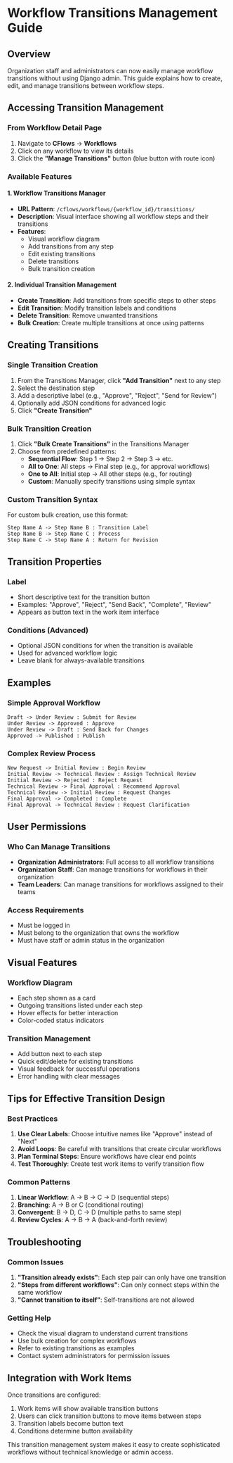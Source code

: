 # Workflow Transitions Management Guide

## Overview

Organization staff and administrators can now easily manage workflow transitions without using Django admin. This guide explains how to create, edit, and manage transitions between workflow steps.

## Accessing Transition Management

### From Workflow Detail Page
1. Navigate to **CFlows** → **Workflows**
2. Click on any workflow to view its details
3. Click the **"Manage Transitions"** button (blue button with route icon)

### Available Features

#### 1. Workflow Transitions Manager
- **URL Pattern**: `/cflows/workflows/{workflow_id}/transitions/`
- **Description**: Visual interface showing all workflow steps and their transitions
- **Features**:
  - Visual workflow diagram
  - Add transitions from any step
  - Edit existing transitions
  - Delete transitions
  - Bulk transition creation

#### 2. Individual Transition Management
- **Create Transition**: Add transitions from specific steps to other steps
- **Edit Transition**: Modify transition labels and conditions
- **Delete Transition**: Remove unwanted transitions
- **Bulk Creation**: Create multiple transitions at once using patterns

## Creating Transitions

### Single Transition Creation
1. From the Transitions Manager, click **"Add Transition"** next to any step
2. Select the destination step
3. Add a descriptive label (e.g., "Approve", "Reject", "Send for Review")
4. Optionally add JSON conditions for advanced logic
5. Click **"Create Transition"**

### Bulk Transition Creation
1. Click **"Bulk Create Transitions"** in the Transitions Manager
2. Choose from predefined patterns:
   - **Sequential Flow**: Step 1 → Step 2 → Step 3 → etc.
   - **All to One**: All steps → Final step (e.g., for approval workflows)
   - **One to All**: Initial step → All other steps (e.g., for routing)
   - **Custom**: Manually specify transitions using simple syntax

### Custom Transition Syntax
For custom bulk creation, use this format:
```
Step Name A -> Step Name B : Transition Label
Step Name B -> Step Name C : Process
Step Name C -> Step Name A : Return for Revision
```

## Transition Properties

### Label
- Short descriptive text for the transition button
- Examples: "Approve", "Reject", "Send Back", "Complete", "Review"
- Appears as button text in the work item interface

### Conditions (Advanced)
- Optional JSON conditions for when the transition is available
- Used for advanced workflow logic
- Leave blank for always-available transitions

## Examples

### Simple Approval Workflow
```
Draft -> Under Review : Submit for Review
Under Review -> Approved : Approve
Under Review -> Draft : Send Back for Changes
Approved -> Published : Publish
```

### Complex Review Process
```
New Request -> Initial Review : Begin Review
Initial Review -> Technical Review : Assign Technical Review
Initial Review -> Rejected : Reject Request
Technical Review -> Final Approval : Recommend Approval
Technical Review -> Initial Review : Request Changes
Final Approval -> Completed : Complete
Final Approval -> Technical Review : Request Clarification
```

## User Permissions

### Who Can Manage Transitions
- **Organization Administrators**: Full access to all workflow transitions
- **Organization Staff**: Can manage transitions for workflows in their organization
- **Team Leaders**: Can manage transitions for workflows assigned to their teams

### Access Requirements
- Must be logged in
- Must belong to the organization that owns the workflow
- Must have staff or admin status in the organization

## Visual Features

### Workflow Diagram
- Each step shown as a card
- Outgoing transitions listed under each step
- Hover effects for better interaction
- Color-coded status indicators

### Transition Management
- Add button next to each step
- Quick edit/delete for existing transitions
- Visual feedback for successful operations
- Error handling with clear messages

## Tips for Effective Transition Design

### Best Practices
1. **Use Clear Labels**: Choose intuitive names like "Approve" instead of "Next"
2. **Avoid Loops**: Be careful with transitions that create circular workflows
3. **Plan Terminal Steps**: Ensure workflows have clear end points
4. **Test Thoroughly**: Create test work items to verify transition flow

### Common Patterns
1. **Linear Workflow**: A → B → C → D (sequential steps)
2. **Branching**: A → B or C (conditional routing)
3. **Convergent**: B → D, C → D (multiple paths to same step)
4. **Review Cycles**: A → B → A (back-and-forth review)

## Troubleshooting

### Common Issues
1. **"Transition already exists"**: Each step pair can only have one transition
2. **"Steps from different workflows"**: Can only connect steps within the same workflow
3. **"Cannot transition to itself"**: Self-transitions are not allowed

### Getting Help
- Check the visual diagram to understand current transitions
- Use bulk creation for complex workflows
- Refer to existing transitions as examples
- Contact system administrators for permission issues

## Integration with Work Items

Once transitions are configured:
1. Work items will show available transition buttons
2. Users can click transition buttons to move items between steps
3. Transition labels become button text
4. Conditions determine button availability

This transition management system makes it easy to create sophisticated workflows without technical knowledge or admin access.
